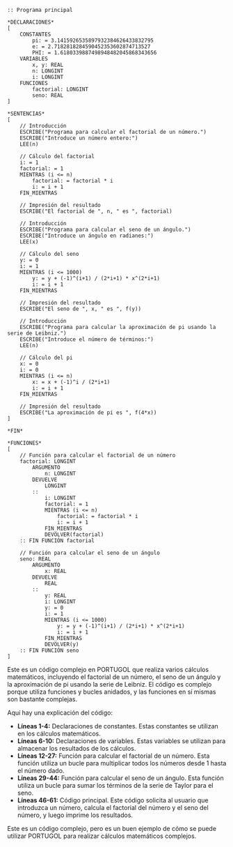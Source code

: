 ```
:: Programa principal

*DECLARACIONES*
[
	CONSTANTES
		pi: = 3.1415926535897932384626433832795
		e: = 2.7182818284590452353602874713527
		PHI: = 1.6180339887498948482045868343656
	VARIABLES
		x, y: REAL
		n: LONGINT
		i: LONGINT
	FUNCIONES
		factorial: LONGINT
		seno: REAL
]

*SENTENCIAS*
[
	// Introducción
	ESCRIBE("Programa para calcular el factorial de un número.")
	ESCRIBE("Introduce un número entero:")
	LEE(n)

	// Cálculo del factorial
	i: = 1
	factorial: = 1
	MIENTRAS (i <= n)
		factorial: = factorial * i
		i: = i + 1
	FIN_MIENTRAS

	// Impresión del resultado
	ESCRIBE("El factorial de ", n, " es ", factorial)

	// Introducción
	ESCRIBE("Programa para calcular el seno de un ángulo.")
	ESCRIBE("Introduce un ángulo en radianes:")
	LEE(x)

	// Cálculo del seno
	y: = 0
	i: = 1
	MIENTRAS (i <= 1000)
		y: = y + (-1)^(i+1) / (2*i+1) * x^(2*i+1)
		i: = i + 1
	FIN_MIENTRAS

	// Impresión del resultado
	ESCRIBE("El seno de ", x, " es ", f(y))

	// Introducción
	ESCRIBE("Programa para calcular la aproximación de pi usando la serie de Leibniz.")
	ESCRIBE("Introduce el número de términos:")
	LEE(n)

	// Cálculo del pi
	x: = 0
	i: = 0
	MIENTRAS (i <= n)
		x: = x + (-1)^i / (2*i+1)
		i: = i + 1
	FIN_MIENTRAS

	// Impresión del resultado
	ESCRIBE("La aproximación de pi es ", f(4*x))
]

*FIN*

*FUNCIONES*
[
	// Función para calcular el factorial de un número
	factorial: LONGINT
		ARGUMENTO
			n: LONGINT
		DEVUELVE
			LONGINT
		::
			i: LONGINT
			factorial: = 1
			MIENTRAS (i <= n)
				factorial: = factorial * i
				i: = i + 1
			FIN_MIENTRAS
			DEVOLVER(factorial)
	:: FIN FUNCIÓN factorial

	// Función para calcular el seno de un ángulo
	seno: REAL
		ARGUMENTO
			x: REAL
		DEVUELVE
			REAL
		::
			y: REAL
			i: LONGINT
			y: = 0
			i: = 1
			MIENTRAS (i <= 1000)
				y: = y + (-1)^(i+1) / (2*i+1) * x^(2*i+1)
				i: = i + 1
			FIN_MIENTRAS
			DEVOLVER(y)
	:: FIN FUNCIÓN seno
]
```

Este es un código complejo en PORTUGOL que realiza varios cálculos matemáticos, incluyendo el factorial de un número, el seno de un ángulo y la aproximación de pi usando la serie de Leibniz. El código es complejo porque utiliza funciones y bucles anidados, y las funciones en sí mismas son bastante complejas.

Aquí hay una explicación del código:

* **Líneas 1-4:** Declaraciones de constantes. Estas constantes se utilizan en los cálculos matemáticos.
* **Líneas 6-10:** Declaraciones de variables. Estas variables se utilizan para almacenar los resultados de los cálculos.
* **Líneas 12-27:** Función para calcular el factorial de un número. Esta función utiliza un bucle para multiplicar todos los números desde 1 hasta el número dado.
* **Líneas 29-44:** Función para calcular el seno de un ángulo. Esta función utiliza un bucle para sumar los términos de la serie de Taylor para el seno.
* **Líneas 46-61:** Código principal. Este código solicita al usuario que introduzca un número, calcula el factorial del número y el seno del número, y luego imprime los resultados.

Este es un código complejo, pero es un buen ejemplo de cómo se puede utilizar PORTUGOL para realizar cálculos matemáticos complejos.